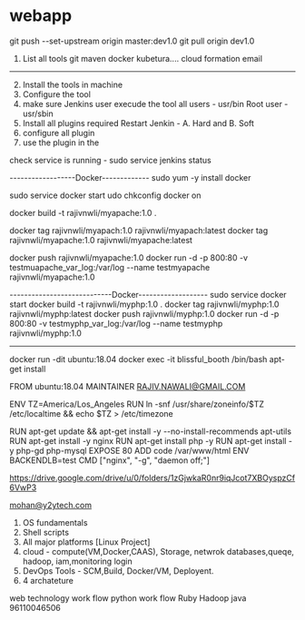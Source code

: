 # webapp

git push --set-upstream origin master:dev1.0
git pull origin dev1.0

1.  List all tools
git
maven docker
kubetura....
cloud formation
email
-----------------------
2. Install the tools in machine
3. Configure the tool
4. make sure Jenkins user execude the tool
all users - usr/bin
Root user - usr/sbin
5. Install all plugins required 
  Restart Jenkin - A. Hard and B. Soft
6. configure all plugin 
7. use the plugin in the 

check service is running - sudo service jenkins status

------------------Docker-------------
sudo yum -y install docker
   
sudo service docker start
udo chkconfig docker on

docker build -t rajivnwli/myapache:1.0 .

docker tag  rajivnwli/myapach:1.0 rajivnwli/myapach:latest
docker tag rajivnwli/myapache:1.0 rajivnwli/myapache:latest
  
docker push rajivnwli/myapache:1.0
docker run -d -p 800:80 -v testmuapache_var_log:/var/log --name testmyapache rajivnwli/myapache:1.0

----------------------------Docker-------------------
sudo service docker start
docker build -t rajivnwli/myphp:1.0 .
docker tag  rajivnwli/myphp:1.0 rajivnwli/myphp:latest
docker push rajivnwli/myphp:1.0
docker run -d -p 800:80 -v testmyphp_var_log:/var/log --name testmyphp rajivnwli/myphp:1.0

--------------------------
docker run -dit ubuntu:18.04
docker exec -it blissful_booth /bin/bash
apt-get install

FROM ubuntu:18.04
MAINTAINER  RAJIV.NAWALI@GMAIL.COM

ENV TZ=America/Los_Angeles
RUN ln -snf /usr/share/zoneinfo/$TZ /etc/localtime && echo $TZ > /etc/timezone

RUN apt-get update && apt-get install -y --no-install-recommends apt-utils
RUN apt-get install -y nginx
RUN apt-get install php -y
RUN apt-get install -y php-gd php-mysql
EXPOSE 80
ADD code /var/www/html
ENV BACKENDLB=test
CMD ["nginx", "-g", "daemon off;"]

https://drive.google.com/drive/u/0/folders/1zGjwkaR0nr9iqJcot7XBOyspzCf6VwP3

mohan@y2ytech.com

1. OS fundamentals
2. Shell scripts
3. All major platforms [Linux Project]
4. cloud - compute(VM,Docker,CAAS), Storage, netwrok databases,queqe, hadoop, iam,monitoring login
5. DevOps Tools - SCM,Build, Docker/VM, Deployent.
6. 4 archateture

web technology work flow
python work flow
Ruby
Hadoop
java
96110046506




